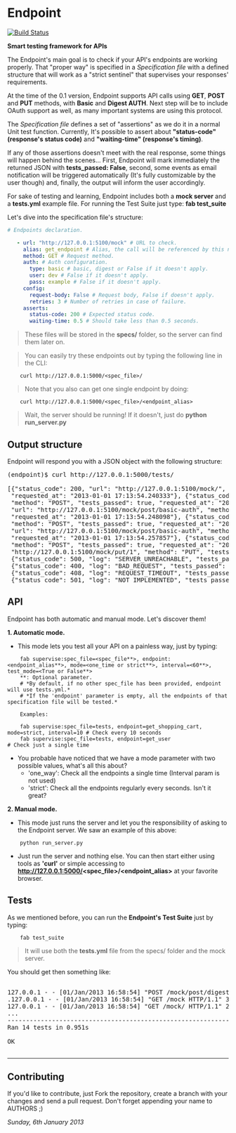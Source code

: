 Endpoint
========
[![Build Status](https://travis-ci.org/javidgon/endpoint.png)](https://travis-ci.org/javidgon/endpoint)

**Smart testing framework for APIs**

The Endpoint's main goal is to check if your API's endpoints are working properly.
That "proper way" is specified in a *Specification file* with a defined structure that will work
as a "strict sentinel" that supervises your responses' requirements.

At the time of the 0.1 version, Endpoint supports API calls using **GET**, **POST** and **PUT** methods,
with **Basic** and **Digest AUTH**. Next step will be to include OAuth support as well, as many important
systems are using this protocol.

The *Specification file* defines a set of "assertions" as we do it in a normal Unit test function.
Currently, It's possible to assert about **"status-code" (response's status code)** and
**"waiting-time" (response's timing)**.

If any of those assertions doesn't meet with the real response, some things will happen behind the scenes...
First, Endpoint will mark immediately the returned JSON with **tests_passed: False**,
second, some events as email notification will be triggered automatically (It's fully customizable by the user though)
and, finally, the output will inform the user accordingly.

For sake of testing and learning, Endpoint includes both a **mock server** and a **tests.yml** example file.
For running the Test Suite just type: **fab test_suite**

Let's dive into the specification file's structure:

```yaml
# Endpoints declaration.

   - url: "http://127.0.0.1:5100/mock" # URL to check.
     alias: get_endpoint # Alias, the call will be referenced by this name.
     method: GET # Request method.
     auth: # Auth configuration.
       type: basic # basic, digest or False if it doesn't apply.
       user: dev # False if it doesn't apply.
       pass: example # False if it doesn't apply.
     config:
       request-body: False # Request body, False if doesn't apply.
       retries: 3 # Number of retries in case of failure.
     asserts:
       status-code: 200 # Expected status code.
       waiting-time: 0.5 # Should take less than 0.5 seconds.
```
> These files will be stored in the **specs/** folder, so the server can find them later on.

> You can easily try these endpoints out by typing the following line in the CLI:

```
	curl http://127.0.0.1:5000/<spec_file>/
```
> Note that you also can get one single endpoint by doing:
```
	curl http://127.0.0.1:5000/<spec_file>/<endpoint_alias>
```
> Wait, the server should be running! If it doesn't, just do **python run_server.py**

Output structure
----------------

Endpoint will respond you with a JSON object with the following structure:

<pre>
(endpoint)$ curl http://127.0.0.1:5000/tests/

[{"status_code": 200, "url": "http://127.0.0.1:5100/mock/", "method": "GET", "tests_passed": true,
 "requested_at": "2013-01-01 17:13:54.240333"}, {"status_code": 200, "url": "http://127.0.0.1:5100/mock/post",
 "method": "POST", "tests_passed": true, "requested_at": "2013-01-01 17:13:54.244008"}, {"status_code": 200,
 "url": "http://127.0.0.1:5100/mock/post/basic-auth", "method": "POST", "tests_passed": true, 
 "requested_at": "2013-01-01 17:13:54.248098"}, {"status_code": 200, "url": "http://127.0.0.1:5100/mock/post/digest-auth", 
 "method": "POST", "tests_passed": true, "requested_at": "2013-01-01 17:13:54.254822"}, {"status_code": 401, 
 "url": "http://127.0.0.1:5100/mock/post/basic-auth", "method": "POST", "tests_passed": true, 
 "requested_at": "2013-01-01 17:13:54.257857"}, {"status_code": 401, "url": "http://127.0.0.1:5100/mock/post/digest-auth", 
 "method": "POST", "tests_passed": true, "requested_at": "2013-01-01 17:13:54.263823"}, {"status_code": 200, "url": 
 "http://127.0.0.1:5100/mock/put/1", "method": "PUT", "tests_passed": true, "requested_at": "2013-01-01 17:13:54.266956"}, 
 {"status_code": 500, "log": "SERVER_UNREACHABLE", "tests_passed": true, "requested_at": "2013-01-01 17:13:54.268079"}, 
 {"status_code": 400, "log": "BAD_REQUEST", "tests_passed": true, "requested_at": "2013-01-01 17:13:54.268165"}, 
 {"status_code": 408, "log": "REQUEST_TIMEOUT", "tests_passed": true, "requested_at": "2013-01-01 17:13:54.269429"}, 
 {"status_code": 501, "log": "NOT_IMPLEMENTED", "tests_passed": true, "requested_at": "2013-01-01 17:13:54.269556"}]
</pre>

API
---
Endpoint has both automatic and manual mode. Let's discover them!

**1. Automatic mode.**

* This mode lets you test all your API on a painless way, just by typing:

```
	fab supervise:spec_file=<spec_file**>, endpoint:<endpoint_alias**>, mode=<one_time or strict**>, interval=<60**>, test_mode=<True or False**>
	**: Optional parameter.
	# *By default, if no other spec_file has been provided, endpoint will use tests.yml.*
	# *If the 'endpoint' parameter is empty, all the endpoints of that specification file will be tested.*
	
	Examples:
	
	fab supervise:spec_file=tests, endpoint=get_shopping_cart, mode=strict, interval=10 # Check every 10 seconds
	fab supervise:spec_file=tests, endpoint=get_user							  		# Check just a single time
```

* You probable have noticed that we have a mode parameter with two possible values, what's all this about?
	* 'one_way': Check all the endpoints a single time (Interval param is not used)
	* 'strict': Check all the endpoints regularly every <interval> seconds. Isn't it great?
	
**2. Manual mode.**

* This mode just runs the server and let you the responsibility of asking to the Endpoint server.
  We saw an example of this above:
  
```
	python run_server.py
``` 

* Just run the server and nothing else. You can then start either using tools as **'curl'** or simple
  accessing to **http://127.0.0.1:5000/<spec_file>/<endpoint_alias>** at your favorite browser.
  
Tests
-----

As we mentioned before, you can run the **Endpoint's Test Suite** just by typing:

```
	fab test_suite
```
> It will use both the **tests.yml** file from the specs/ folder and the mock server.

You should get then something like:

<pre>

127.0.0.1 - - [01/Jan/2013 16:58:54] "POST /mock/post/digest-auth HTTP/1.1" 401 -
.127.0.0.1 - - [01/Jan/2013 16:58:54] "GET /mock HTTP/1.1" 301 -
127.0.0.1 - - [01/Jan/2013 16:58:54] "GET /mock/ HTTP/1.1" 200 -
...
----------------------------------------------------------------------
Ran 14 tests in 0.951s

OK

</pre>
---

Contributing
------------

If you'd like to contribute, just Fork the repository, create a branch with your changes and send a pull request. 
Don't forget appending your name to AUTHORS ;)

*Sunday, 6th January 2013*
